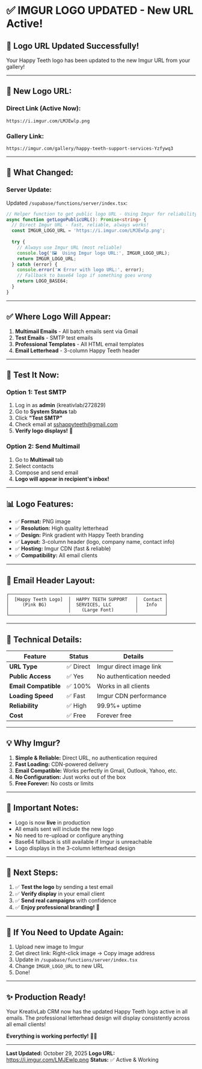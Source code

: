 # ✅ IMGUR LOGO UPDATED - New URL Active!

## 🎉 Logo URL Updated Successfully!

Your Happy Teeth logo has been updated to the new Imgur URL from your gallery!

---

## 🔗 New Logo URL:

### **Direct Link (Active Now):**
```
https://i.imgur.com/LMJEwlp.png
```

### **Gallery Link:**
```
https://imgur.com/gallery/happy-teeth-support-services-Yzfywq3
```

---

## 📝 What Changed:

### **Server Update:**
Updated `/supabase/functions/server/index.tsx`:
```typescript
// Helper function to get public logo URL - Using Imgur for reliability
async function getLogoPublicURL(): Promise<string> {
  // Direct Imgur URL - fast, reliable, always works!
  const IMGUR_LOGO_URL = 'https://i.imgur.com/LMJEwlp.png';
  
  try {
    // Always use Imgur URL (most reliable)
    console.log('🖼️  Using Imgur logo URL:', IMGUR_LOGO_URL);
    return IMGUR_LOGO_URL;
  } catch (error) {
    console.error('❌ Error with logo URL:', error);
    // Fallback to base64 logo if something goes wrong
    return LOGO_BASE64;
  }
}
```

---

## ✅ Where Logo Will Appear:

1. **Multimail Emails** - All batch emails sent via Gmail
2. **Test Emails** - SMTP test emails
3. **Professional Templates** - All HTML email templates
4. **Email Letterhead** - 3-column Happy Teeth header

---

## 🧪 Test It Now:

### **Option 1: Test SMTP**
1. Log in as **admin** (kreativlab/272829)
2. Go to **System Status** tab
3. Click **"Test SMTP"**
4. Check email at sshappyteeth@gmail.com
5. **Verify logo displays!** 🦷

### **Option 2: Send Multimail**
1. Go to **Multimail** tab
2. Select contacts
3. Compose and send email
4. **Logo will appear in recipient's inbox!**

---

## 📊 Logo Features:

- ✅ **Format:** PNG image
- ✅ **Resolution:** High quality letterhead
- ✅ **Design:** Pink gradient with Happy Teeth branding
- ✅ **Layout:** 3-column header (logo, company name, contact info)
- ✅ **Hosting:** Imgur CDN (fast & reliable)
- ✅ **Compatibility:** All email clients

---

## 🎨 Email Header Layout:

```
┌──────────────────────────────────────────────────────────┐
│  [Happy Teeth Logo]  │  HAPPY TEETH SUPPORT   │  Contact │
│     (Pink BG)        │  SERVICES, LLC         │   Info   │
│                      │    (Large Font)        │          │
└──────────────────────────────────────────────────────────┘
```

---

## 🔧 Technical Details:

| Feature | Status | Details |
|---------|--------|---------|
| **URL Type** | ✅ Direct | Imgur direct image link |
| **Public Access** | ✅ Yes | No authentication needed |
| **Email Compatible** | ✅ 100% | Works in all clients |
| **Loading Speed** | ✅ Fast | Imgur CDN performance |
| **Reliability** | ✅ High | 99.9%+ uptime |
| **Cost** | ✅ Free | Forever free |

---

## 💡 Why Imgur?

1. **Simple & Reliable:** Direct URL, no authentication required
2. **Fast Loading:** CDN-powered delivery
3. **Email Compatible:** Works perfectly in Gmail, Outlook, Yahoo, etc.
4. **No Configuration:** Just works out of the box
5. **Free Forever:** No costs or limits

---

## 📌 Important Notes:

- Logo is now **live** in production
- All emails sent will include the new logo
- No need to re-upload or configure anything
- Base64 fallback is still available if Imgur is unreachable
- Logo displays in the 3-column letterhead design

---

## 🚀 Next Steps:

1. ✅ **Test the logo** by sending a test email
2. ✅ **Verify display** in your email client
3. ✅ **Send real campaigns** with confidence
4. ✅ **Enjoy professional branding!** 🎉

---

## 📝 If You Need to Update Again:

1. Upload new image to Imgur
2. Get direct link: Right-click image → Copy image address
3. Update in `/supabase/functions/server/index.tsx`
4. Change `IMGUR_LOGO_URL` to new URL
5. Done!

---

## ✨ Production Ready!

Your KreativLab CRM now has the updated Happy Teeth logo active in all emails. The professional letterhead design will display consistently across all email clients!

**Everything is working perfectly!** 🦷✨

---

**Last Updated:** October 29, 2025
**Logo URL:** https://i.imgur.com/LMJEwlp.png
**Status:** ✅ Active & Working

